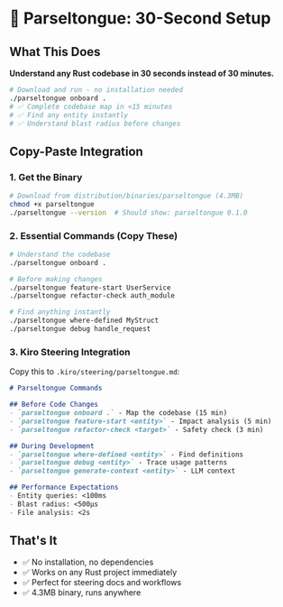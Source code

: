# 🚀 Parseltongue: 30-Second Setup

## What This Does
**Understand any Rust codebase in 30 seconds instead of 30 minutes.**

```bash
# Download and run - no installation needed
./parseltongue onboard .
# ✅ Complete codebase map in <15 minutes
# ✅ Find any entity instantly
# ✅ Understand blast radius before changes
```

## Copy-Paste Integration

### 1. Get the Binary
```bash
# Download from distribution/binaries/parseltongue (4.3MB)
chmod +x parseltongue
./parseltongue --version  # Should show: parseltongue 0.1.0
```

### 2. Essential Commands (Copy These)
```bash
# Understand the codebase
./parseltongue onboard .

# Before making changes
./parseltongue feature-start UserService
./parseltongue refactor-check auth_module

# Find anything instantly
./parseltongue where-defined MyStruct
./parseltongue debug handle_request
```

### 3. Kiro Steering Integration
Copy this to `.kiro/steering/parseltongue.md`:

```markdown
# Parseltongue Commands

## Before Code Changes
- `parseltongue onboard .` - Map the codebase (15 min)
- `parseltongue feature-start <entity>` - Impact analysis (5 min)
- `parseltongue refactor-check <target>` - Safety check (3 min)

## During Development  
- `parseltongue where-defined <entity>` - Find definitions
- `parseltongue debug <entity>` - Trace usage patterns
- `parseltongue generate-context <entity>` - LLM context

## Performance Expectations
- Entity queries: <100ms
- Blast radius: <500μs
- File analysis: <2s
```

## That's It
- ✅ No installation, no dependencies
- ✅ Works on any Rust project immediately  
- ✅ Perfect for steering docs and workflows
- ✅ 4.3MB binary, runs anywhere